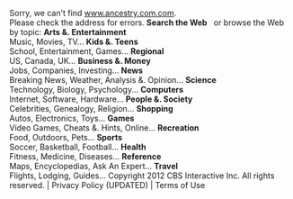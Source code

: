 Sorry, we can't find www.ancestry.com.com.  
Please check the address for errors. **Search the Web**   or browse the Web by topic: **Arts &. Entertainment**  
Music, Movies, TV... **Kids &. Teens**  
School, Entertainment, Games... **Regional**  
US, Canada, UK... **Business &. Money**  
Jobs, Companies, Investing... **News**  
Breaking News, Weather, Analysis &. Opinion... **Science**  
Technology, Biology, Psychology... **Computers**  
Internet, Software, Hardware... **People &. Society**  
Celebrities, Genealogy, Religion... **Shopping**  
Autos, Electronics, Toys... **Games**  
Video Games, Cheats &. Hints, Online... **Recreation**  
Food, Outdoors, Pets... **Sports**  
Soccer, Basketball, Football... **Health**  
Fitness, Medicine, Diseases... **Reference**  
Maps, Encyclopedias, Ask An Expert... **Travel**  
Flights, Lodging, Guides... Copyright 2012 CBS Interactive Inc. All rights reserved. | Privacy Policy (UPDATED) | Terms of Use